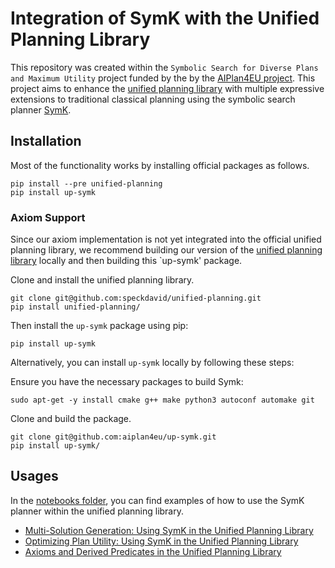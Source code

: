# Integration of SymK with the Unified Planning Library

This repository was created within the `Symbolic Search for Diverse Plans and Maximum Utility` project funded by the by the [AIPlan4EU project](https://www.aiplan4eu-project.eu/). 
This project aims to enhance the [unified planning library](https://github.com/aiplan4eu/unified-planning) with multiple expressive extensions to traditional classical planning using the symbolic search planner [SymK](https://github.com/speckdavid/symk).

## Installation
Most of the functionality works by installing official packages as follows.

```
pip install --pre unified-planning
pip install up-symk
```

### Axiom Support

Since our axiom implementation is not yet integrated into the official unified planning library, we recommend building our version of the [unified planning library](https://github.com/speckdavid/unified-planning) locally and then building this `up-symk' package.

Clone and install the unified planning library.

```
git clone git@github.com:speckdavid/unified-planning.git
pip install unified-planning/
```

Then install the `up-symk` package using pip:
```
pip install up-symk
```

Alternatively, you can install `up-symk` locally by following these steps:

Ensure you have the necessary packages to build Symk:

```
sudo apt-get -y install cmake g++ make python3 autoconf automake git
```

Clone and build the package.

```
git clone git@github.com:aiplan4eu/up-symk.git
pip install up-symk/
```

## Usages
In the [notebooks folder](notebooks/), you can find examples of how to use the SymK planner within the unified planning library.
 - [Multi-Solution Generation: Using SymK in the Unified Planning Library](https://github.com/aiplan4eu/up-symk/blob/master/notebooks/symk_usage.ipynb)
 - [Optimizing Plan Utility: Using SymK in the Unified Planning Library](https://github.com/aiplan4eu/up-symk/blob/master/notebooks/symk_osp_usage.ipynb)
 - [Axioms and Derived Predicates in the Unified Planning Library](https://github.com/speckdavid/up-symk/blob/master/notebooks/axioms_usage.ipynb)
